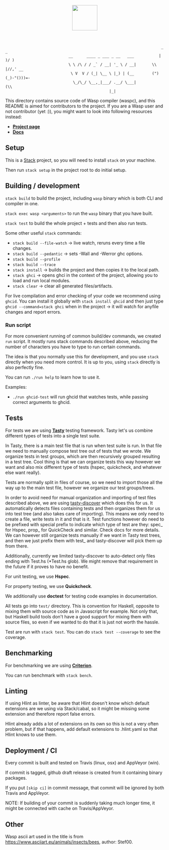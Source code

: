 <p align=center>
  <img height="80px" src="https://user-images.githubusercontent.com/1536647/77317442-78625700-6d0b-11ea-9822-0fb21e557e87.png"/>
</p>

<br>

```
                                                                     _  _
                            __      ____ _ ___ _ __   ___           | )/ )
                            \ \ /\ / / _` / __| '_ \ / __|       \\ |//,' __
                             \ V  V / (_| \__ \ |_) | (__        (")(_)-"()))=-
                              \_/\_/ \__,_|___/ .__/ \___|          (\\
                                              |_|
```

This directory contains source code of Wasp compiler (waspc), and this README is aimed for contributors to the project. If you are a Wasp user and not contributor (yet :)), you might want to look into following resources instead:

- [**Project page**](https://wasp-lang.dev)
- [**Docs**](https://wasp-lang.github.io/web/docs)


## Setup
This is a [Stack](https://docs.haskellstack.org/en/stable/README/) project, so you will need to install `stack` on your machine.

Then run `stack setup` in the project root to do initial setup.

## Building / development

`stack build` to build the project, including `wasp` binary which is both CLI and compiler in one.

`stack exec wasp <arguments>` to run the `wasp` binary that you have built.

`stack test` to build the whole project + tests and then also run tests.

Some other useful `stack` commands:
- `stack build --file-watch` -> live watch, reruns every time a file changes.
- `stack build --pedantic` -> sets -Wall and -Werror ghc options.
- `stack build --profile`
- `stack build --trace`
- `stack install` -> builds the project and then copies it to the local path.
- `stack ghci` -> opens ghci in the context of the project, allowing you to load and run local modules.
- `stack clear` -> clear all generated files/artifacts.

For live compilation and error checking of your code we recommend using `ghcid`.
You can install it globally with `stack install ghcid` and then just type `ghcid --command=stack ghci` when in the project -> it will watch for anyfile changes and report errors.

### Run script
For more convenient running of common build/dev commands, we created `run` script.
It mostly runs stack commands described above, reducing the number of characters you have to type to run certain commands.

The idea is that you normally use this for development, and you use `stack` directly when you need more control.
It is up to you, using `stack` directly is also perfectly fine.

You can run `./run help` to learn how to use it.

Examples:
 - `./run ghcid-test` will run ghcid that watches tests, while passing correct arguments to ghcid.


## Tests
For tests we are using [**Tasty**](https://documentup.com/feuerbach/tasty) testing framework. Tasty let's us combine different types of tests into a single test suite.

In Tasty, there is a main test file that is run when test suite is run. In that file we need to manually compose test tree out of tests that we wrote. We organize tests in test groups, which are then recursively grouped resulting in a test tree.
Cool thing is that we can organize tests this way however we want and also mix different type of tests (hspec, quickcheck, and whatever else want really).

Tests are normally split in files of course, so we need to import those all the way up to the main test file, however we organize our test groups/trees.

In order to avoid need for manual organization and importing of test files described above, we are using [tasty-discover](https://hackage.haskell.org/package/tasty-discover) which does this for us. It automatically detects files containing tests and then organizes them for us into test tree (and also takes care of importing). This means we only need to create a file, write tests in it and that is it.
Test functions however do need to be prefixed with special prefix to indicate which type of test are they: spec_ for Hspec, prop_ for QuickCheck and similar. Check docs for more details.
We can however still organize tests manually if we want in Tasty test trees, and then we just prefix them with test_ and tasty-discover will pick them up from there.

Additionally, currently we limited tasty-discover to auto-detect only files ending with Test.hs (*Test.hs glob). We might remove that requirement in the future if it proves to have no benefit.

For unit testing, we use **Hspec**.

For property testing, we use **Quickcheck**.

We additionally use **doctest** for testing code examples in documentation.

All tests go into `test/` directory. This is convention for Haskell, opposite to mixing them with source code as in Javascript for example. Not only that, but Haskell build tools don't have a good support for mixing them with source files, so even if we wanted to do that it is just not worth the hassle.

Test are run with `stack test`. You can do `stack test --coverage` to see the coverage.

## Benchmarking
For benchmarking we are using [**Criterion**](http://www.serpentine.com/criterion/).

You can run benchmark with `stack bench`.

## Linting

If using Hlint as linter, be aware that Hlint doesn't know which default extensions are we using via Stack/cabal, so it might be missing some extension and therefore report false errors.

Hlint already adds a lot of extensions on its own so this is not a very often problem, but if that happens, add default extensions to .hlint.yaml so that Hlint knows to use them.

## Deployment / CI

Every commit is built and tested on Travis (linux, osx) and AppVeyor (win).

If commit is tagged, github draft release is created from it containing binary packages.

If you put `[skip ci]` in commit message, that commit will be ignored by both Travis and AppVeyor.

NOTE: If building of your commit is suddenly taking much longer time, it might be connected with cache on Travis/AppVeyor.

## Other

Wasp ascii art used in the title is from https://www.asciiart.eu/animals/insects/bees, author: Stef00.
